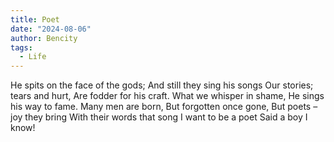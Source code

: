 ```yaml
---
title: Poet
date: "2024-08-06"
author: Bencity
tags:
  - Life
---
```


He spits on the face of the gods;
And still they sing his songs
Our stories; tears and hurt,
Are fodder for his craft.
What we whisper in shame,
He sings his way to fame.
Many men are born,
But forgotten once gone,
But poets – joy they bring
With their words that song
I want to be a poet
Said a boy I know!
